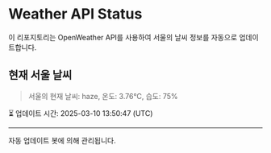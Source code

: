 
# Weather API Status

이 리포지토리는 OpenWeather API를 사용하여 서울의 날씨 정보를 자동으로 업데이트합니다.

## 현재 서울 날씨
> 서울의 현재 날씨: haze, 온도: 3.76°C, 습도: 75%

⏳ 업데이트 시간: 2025-03-10 13:50:47 (UTC)

---
자동 업데이트 봇에 의해 관리됩니다.
